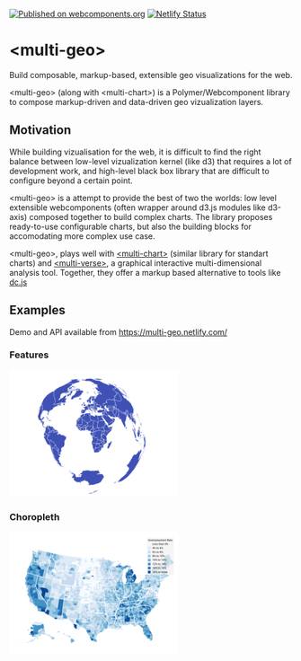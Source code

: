 [![Published on webcomponents.org](https://img.shields.io/badge/webcomponents.org-published-blue.svg)](https://webcomponents.org/element/multi-geo)
[![Netlify Status](https://api.netlify.com/api/v1/badges/03374bac-1921-4bbc-a094-a6291b6e9cfe/deploy-status)](https://app.netlify.com/sites/multi-geo/deploys)

# \<multi-geo\>
Build composable, markup-based, extensible geo visualizations for the web. 

\<multi-geo\> (along with \<multi-chart\>) is a Polymer/Webcomponent library to compose markup-driven and data-driven geo vizualization layers.

## Motivation
While building vizualisation for the web, it is difficult to find the right balance between low-level vizualization kernel (like d3) that requires a lot of development work, and high-level black box library that are difficult to configure beyond a certain point. 

\<multi-geo\> is a attempt to provide the best of two the worlds: low level extensible webcomponents (often wrapper around d3.js modules like d3-axis) composed together to build complex charts. The library proposes ready-to-use configurable charts, but also the building blocks for accomodating more complex use case. 

\<multi-geo\>, plays well with [\<multi-chart\>](https://github.com/PolymerEl/multi-chart) (similar library for standart charts) and [\<multi-verse\>](https://github.com/PolymerEl/multi-verse), a graphical interactive multi-dimensional analysis tool. Together, they offer a markup based alternative to tools like [dc.js](https://dc-js.github.io/dc.js/)

## Examples
Demo and API available from https://multi-geo.netlify.com/

### Features
<div>
  <img src="https://raw.githubusercontent.com/PolymerEl/multi-geo/master/images/features.png" width="300"></img>
</div>

### Choropleth
<div>
  <img src="https://raw.githubusercontent.com/PolymerEl/multi-geo/master/images/choropleth.png" width="300"></img>
</div>






